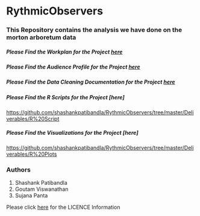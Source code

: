 # RythmicObservers

### This Repository contains the analysis we have done on the morton arboretum data

##### Please Find the Workplan for the Project [here](https://github.com/shashankpatibandla/RythmicObservers/tree/master/Deliverables/Workplan%26ResearchQuestions)

##### Please Find the Audience Profile for the Project [here](https://github.com/shashankpatibandla/RythmicObservers/tree/master/Deliverables/Audience%20Profile)

##### Please Find the Data Cleaning Documentation for the Project [here](https://github.com/shashankpatibandla/RythmicObservers/tree/master/Deliverables/DataCleaningDocumentation)

##### Please Find the R Scripts for the Project [here]
https://github.com/shashankpatibandla/RythmicObservers/tree/master/Deliverables/R%20Script

##### Please Find the Visualizations for the Project [here]
https://github.com/shashankpatibandla/RythmicObservers/tree/master/Deliverables/R%20Plots

### Authors
  1. Shashank Patibandla
  2. Goutam Viswanathan
  3. Sujana Panta

Please click [here](https://github.com/shashankpatibandla/RythmicObservers/blob/master/LICENSE) for the LICENCE Information 
